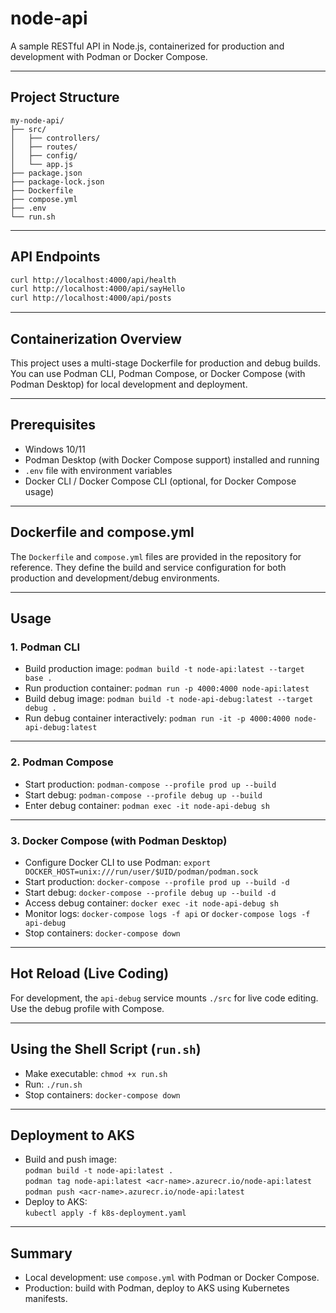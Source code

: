 # node-api

A sample RESTful API in Node.js, containerized for production and development with Podman or Docker Compose.

---

## Project Structure

```
my-node-api/
├── src/
│   ├── controllers/
│   ├── routes/
│   ├── config/
│   └── app.js
├── package.json
├── package-lock.json
├── Dockerfile
├── compose.yml
├── .env
└── run.sh
```

---

## API Endpoints

```bash
curl http://localhost:4000/api/health
curl http://localhost:4000/api/sayHello
curl http://localhost:4000/api/posts
```

---

## Containerization Overview

This project uses a multi-stage Dockerfile for production and debug builds. You can use Podman CLI, Podman Compose, or Docker Compose (with Podman Desktop) for local development and deployment.

---

## Prerequisites

- Windows 10/11
- Podman Desktop (with Docker Compose support) installed and running
- `.env` file with environment variables
- Docker CLI / Docker Compose CLI (optional, for Docker Compose usage)

---

## Dockerfile and compose.yml

The `Dockerfile` and `compose.yml` files are provided in the repository for reference. They define the build and service configuration for both production and development/debug environments.

---

## Usage

### 1. Podman CLI

- Build production image: `podman build -t node-api:latest --target base .`
- Run production container: `podman run -p 4000:4000 node-api:latest`
- Build debug image: `podman build -t node-api-debug:latest --target debug .`
- Run debug container interactively: `podman run -it -p 4000:4000 node-api-debug:latest`

---

### 2. Podman Compose

- Start production: `podman-compose --profile prod up --build`
- Start debug: `podman-compose --profile debug up --build`
- Enter debug container: `podman exec -it node-api-debug sh`

---

### 3. Docker Compose (with Podman Desktop)

- Configure Docker CLI to use Podman: `export DOCKER_HOST=unix:///run/user/$UID/podman/podman.sock`
- Start production: `docker-compose --profile prod up --build -d`
- Start debug: `docker-compose --profile debug up --build -d`
- Access debug container: `docker exec -it node-api-debug sh`
- Monitor logs: `docker-compose logs -f api` or `docker-compose logs -f api-debug`
- Stop containers: `docker-compose down`

---

## Hot Reload (Live Coding)

For development, the `api-debug` service mounts `./src` for live code editing. Use the debug profile with Compose.

---

## Using the Shell Script (`run.sh`)

- Make executable: `chmod +x run.sh`
- Run: `./run.sh`
- Stop containers: `docker-compose down`

---

## Deployment to AKS

- Build and push image:  
  `podman build -t node-api:latest .`  
  `podman tag node-api:latest <acr-name>.azurecr.io/node-api:latest`  
  `podman push <acr-name>.azurecr.io/node-api:latest`
- Deploy to AKS:  
  `kubectl apply -f k8s-deployment.yaml`

---

## Summary

- Local development: use `compose.yml` with Podman or Docker Compose.
- Production: build with Podman, deploy to AKS using Kubernetes manifests.

